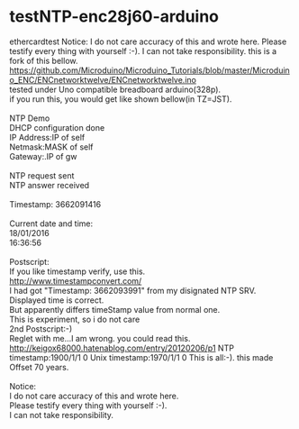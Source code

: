 # testNTP-enc28j60-arduino
ethercardtest
Notice:
I do not care accuracy of this and wrote here.
Please testify every thing with yourself :-).
I can not take responsibility.
this is a fork of this bellow.<BR>
https://github.com/Microduino/Microduino_Tutorials/blob/master/Microduino_ENC/ENCnetworktwelve/ENCnetworktwelve.ino<BR>
tested under Uno compatible breadboard arduino(328p).<BR>
if you run this, you would get like shown bellow(in TZ=JST).<BR>
<BR>
NTP Demo<BR>
DHCP configuration done<BR>
IP Address:IP of self<BR>
Netmask:MASK of self<BR>
Gateway:.IP of gw<BR>
<BR>
NTP request sent<BR>
NTP answer received<BR>
<BR>
Timestamp: 3662091416<BR>
<BR>
Current date and time:<BR>
18/01/2016<BR>
16:36:56<BR>
<BR>
Postscript:<BR>
If you like timestamp verify, use this.<BR>
http://www.timestampconvert.com/<BR>
I had got "Timestamp: 3662093991" from my disignated NTP SRV.<BR>
Displayed time is correct.<BR>
But apparently differs timeStamp value from normal one.<BR>
This is experiment, so i do not care<BR>
2nd Postscript:-)<BR>
Reglet with me...I am wrong.
you could read this.
http://keigox68000.hatenablog.com/entry/20120206/p1
NTP timestamp:1900/1/1 0
Unix timestamp:1970/1/1 0
This is all:-).
this made Offset 70 years.  
<BR>
Notice:<BR>
I do not care accuracy of this and wrote here.<BR>
Please testify every thing with yourself :-).<BR>
I can not take responsibility.<BR>
